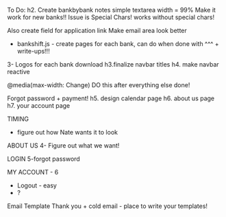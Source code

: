 To Do:
h2. Create bankbybank notes
    simple textarea width = 99%
Make it work for new banks!!
Issue is Special Chars! works without special chars!





Also create field for application link
Make email area look better

- bankshift.js - create pages for each bank, can do when done with ^^^ + write-ups!!!

3- Logos for each bank download
h3.finalize navbar titles
h4. make navbar reactive

@media(max-width: Change)
DO this after everything else done!

Forgot password + payment!
h5. design calendar page
h6. about us page
h7. your account page







TIMING
- figure out how Nate wants it to look

ABOUT US
4- Figure out what we want!

LOGIN
5-forgot password




MY ACCOUNT - 6
- Logout - easy
- ?



Email Template
Thank you + cold email - place to write your templates!

